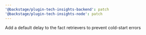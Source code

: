 ```yaml
---
'@backstage/plugin-tech-insights-backend': patch
'@backstage/plugin-tech-insights-node': patch
---
```


Add a default delay to the fact retrievers to prevent cold-start errors
